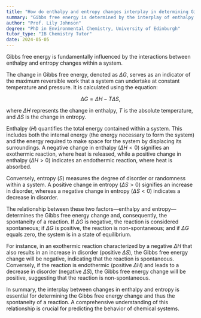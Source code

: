 ```yaml
---
title: "How do enthalpy and entropy changes interplay in determining Gibbs free energy?"
summary: "Gibbs free energy is determined by the interplay of enthalpy and entropy changes in a system."
author: "Prof. Lily Johnson"
degree: "PhD in Environmental Chemistry, University of Edinburgh"
tutor_type: "IB Chemistry Tutor"
date: 2024-05-05
---
```


Gibbs free energy is fundamentally influenced by the interactions between enthalpy and entropy changes within a system.

The change in Gibbs free energy, denoted as $\Delta G$, serves as an indicator of the maximum reversible work that a system can undertake at constant temperature and pressure. It is calculated using the equation:

$$
\Delta G = \Delta H - T \Delta S,
$$

where $\Delta H$ represents the change in enthalpy, $T$ is the absolute temperature, and $\Delta S$ is the change in entropy.

Enthalpy ($H$) quantifies the total energy contained within a system. This includes both the internal energy (the energy necessary to form the system) and the energy required to make space for the system by displacing its surroundings. A negative change in enthalpy ($\Delta H < 0$) signifies an exothermic reaction, where heat is released, while a positive change in enthalpy ($\Delta H > 0$) indicates an endothermic reaction, where heat is absorbed.

Conversely, entropy ($S$) measures the degree of disorder or randomness within a system. A positive change in entropy ($\Delta S > 0$) signifies an increase in disorder, whereas a negative change in entropy ($\Delta S < 0$) indicates a decrease in disorder.

The relationship between these two factors—enthalpy and entropy—determines the Gibbs free energy change and, consequently, the spontaneity of a reaction. If $\Delta G$ is negative, the reaction is considered spontaneous; if $\Delta G$ is positive, the reaction is non-spontaneous; and if $\Delta G$ equals zero, the system is in a state of equilibrium.

For instance, in an exothermic reaction characterized by a negative $\Delta H$ that also results in an increase in disorder (positive $\Delta S$), the Gibbs free energy change will be negative, indicating that the reaction is spontaneous. Conversely, if the reaction is endothermic (positive $\Delta H$) and leads to a decrease in disorder (negative $\Delta S$), the Gibbs free energy change will be positive, suggesting that the reaction is non-spontaneous.

In summary, the interplay between changes in enthalpy and entropy is essential for determining the Gibbs free energy change and thus the spontaneity of a reaction. A comprehensive understanding of this relationship is crucial for predicting the behavior of chemical systems.
    